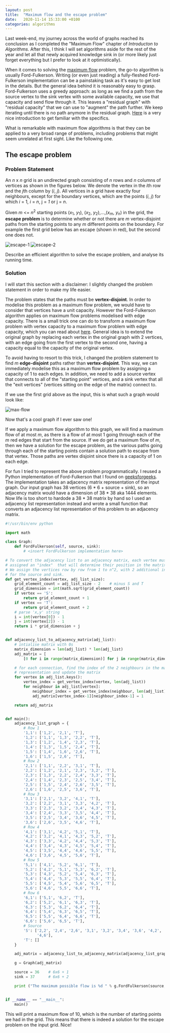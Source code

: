 ```yaml
---
layout: post
title:  "Maximum flow and the escape problem"
date:   2020-11-14 15:33:00 +0100
categories: algorithms
---
```


Last week-end, my journey across the world of graphs reached its conclusion as I completed the "Maximum Flow" chapter of *Introducton to Algorithms*. After this, I think I will set algorithms aside for the rest of the year and let all that newly acquired knowledge sink in (or more likely just forget everything but I prefer to look at it optimistically).

When it comes to solving the [maximum flow](https://en.wikipedia.org/wiki/Maximum_flow_problem) problem, the go-to algorithm is usually Ford-Fulkerson. Writing (or even just reading) a fully-fleshed Ford-Fulkerson implementation can be a painstaking task as it's easy to get lost in the details. But the general idea behind it is reasonably easy to grasp. Ford-Fulkerson uses a greedy approach: as long as we find a path from the source vertex to the sink vertex with some available capacity, we use that capacity and send flow through it. This leaves a "residual graph" with "residual capacity" that we can use to "augment" the path further. We keep iterating until there is no path anymore in the residual graph. [Here](https://brilliant.org/wiki/ford-fulkerson-algorithm/) is a very nice introduction to get familiar with the specifics.

What is remarkable with maximum flow algorithms is that they can be applied to a very broad range of problems, including problems that might seem unrelated at first sight. Like the following one.


## The escape problem

### Problem Statement

An *n* x *n* grid is an undirected graph consisting of *n* rows and *n* columns of vertices as shown in the figures below. We denote the vertex in the *i*th row and the *j*th column by (*i*, *j*). All vertices in a grid have exactly four neighbours, except for the boundary vertices, which are the points (*i*, *j*) for which *i* = 1, *i* = *n*, j = *1* or j = *n*.

Given *m* <= *n*<sup>2</sup> starting points (*x*<sub>1</sub>, *y*<sub>1</sub>), (*x*<sub>2</sub>, *y*<sub>2</sub>),...,(*x*<sub>*m*</sub>, *y*<sub>*n*</sub>) in the grid, the **escape problem** is to determine whether or not there are *m* vertex-disjoint paths from the starting points to any *m* different points on the boundary. For example the first grid below has an escape (shown in red), but the second one does not.

![escape-1](/img/escape-1.png)
![escape-2](/img/escape-2.png)

Describe an efficient algorithm to solve the escape problem, and analyse its running time.

### Solution

I will start this section with a disclaimer: I slightly changed the problem statement in order to make my life easier. 

The problem states that the paths must be **vertex-disjoint**. In order to modelise this problem as a maximum flow problem, we would have to consider that vertices have a unit capacity. However the Ford-Fulkerson algorithm applies on maximum flow problems modelised with edge capacity. There is a small trick one can do to transform a maximum flow problem with vertex capacity to a maximum flow problem with edge capacity, which you can read about [here](https://en.wikipedia.org/wiki/Maximum_flow_problem#Maximum_flow_with_vertex_capacities). General idea is to extend the original graph by replacing each vertex in the original graph with 2 vertices, with an edge going from the first vertex to the second one, having a capacity equal to the capacity of the original vertex.

To avoid having to resort to this trick, I changed the problem statement to find *m* **edge-disjoint** paths rather than **vertex-disjoint**. This way, we can immediately modelise this as a maximum flow problem by assigning a capacity of 1 to each edges. In addition, we need to add a source vertex that connects to all of the "starting point" vertices, and a sink vertex that all the "exit vertices" (vertices sitting on the edge of the matrix) connect to.

If we use the first grid above as the input, this is what such a graph would look like:

![max-flow](/img/max-flow.png)

Now that's a cool graph if I ever saw one!

If we apply a maximum flow algorithm to this graph, we will find a maximum flow of at most *m*, as there is a flow of at most 1 going through each of the *m* red edges that start from the source. If we do get a maximum flow of *m*, then we have a solution for the escape problem, as the various paths going through each of the starting points contain a solution path to escape from that vertex. Those paths are vertex disjoint since there is a capacity of 1 on each edge.

For fun I tried to represent the above problem programmatically. I reused a Python implementation of Ford-Fulkerson that I found on [geeksforgeeks](https://www.geeksforgeeks.org/ford-fulkerson-algorithm-for-maximum-flow-problem/). The implementation takes an adjacency matrix representation of the input graph. Our input graph has 38 vertices (6 * 6 + source + sink), so an adjacency matrix would have a dimension of 38 * 38 aka 1444 elements. Now life is too short to hardode a 38 * 38 matrix by hand so I used an adjacency list representation instead and wrote a small function that converts an adjacency list representation of this problem to an adjacency matrix. 


```python
#!/usr/bin/env python

import math

class Graph: 
    def FordFulkerson(self, source, sink):
        # <insert FordFulkerson implementation here>

# To convert the adjacency list to an adjacency matrix, each vertex must be 
# assigned an "index"  that will determine their position in the matrix.
# We assign the vertices row by row from 1 to n^2, with 2 additional indices
# for the source and sink.
def get_vertex_index(vertex, adj_list_size):
    grid_element_count = adj_list_size - 2    # minus S and T
    grid_dimension = int(math.sqrt(grid_element_count))
    if vertex == 'S':
        return grid_element_count + 1
    if vertex == 'T':
        return grid_element_count + 2
    # parse 'x,y' string
    i = int(vertex[0]) - 1
    j = int(vertex[2]) - 1
    return i * grid_dimension + j


def adjacency_list_to_adjacency_matrix(adj_list):
    # intialise matrix with 0s
    matrix_dimension = len(adj_list) * len(adj_list)
    adj_matrix = [
        [0 for i in range(matrix_dimension)] for j in range(matrix_dimension)]

    # for each connection, find the index of the 2 neighbours in the matrix 
    # representation and update the matrix
    for vertex in adj_list.keys():
        vertex_index = get_vertex_index(vertex, len(adj_list))
        for neighbour in adj_list[vertex]:
            neighbour_index = get_vertex_index(neighbour, len(adj_list))
            adj_matrix[vertex_index-1][neighbour_index-1] = 1

    return adj_matrix


def main():
    adjacency_list_graph = {
        # Row 1
        '1,1': ['1,2', '2,1', 'T'],
        '1,2': ['1,1', '1,3', '2,2', 'T'],
        '1,3': ['1,2', '1,4', '2,3', 'T'],
        '1,4': ['1,3', '1,5', '2,4', 'T'],
        '1,5': ['1,4', '1,6', '2,6', 'T'],
        '1,6': ['1,5', '2,6', 'T'],
        # Row 2
        '2,1': ['1,1', '2,2', '3,1', 'T'],
        '2,2': ['1,2', '2,1', '2,3', '3,2', 'T'],
        '2,3': ['1,3', '2,2', '2,4', '3,3', 'T'],
        '2,4': ['1,4', '2,3', '2,5', '3,4', 'T'],
        '2,5': ['1,5', '2,4', '2,6', '3,5', 'T'],
        '2,6': ['1,6', '2,5', '3,6', 'T'],
        # Row 3
        '3,1': ['2,1', '3,2', '4,1', 'T'],
        '3,2': ['2,2', '3,1', '3,3', '4,2', 'T'],
        '3,3': ['2,3', '3,2', '3,4', '4,3', 'T'],
        '3,4': ['2,4', '3,3', '3,5', '4,4', 'T'],
        '3,5': ['2,5', '3,4', '3,6', '4,5', 'T'],
        '3,6': ['2,6', '3,5', '4,6', 'T'],
        # Row 4
        '4,1': ['3,1', '4,2', '5,1', 'T'],
        '4,2': ['3,2', '4,1', '4,3', '5,2', 'T'],
        '4,3': ['3,3', '4,2', '4,4', '5,3', 'T'],
        '4,4': ['3,4', '4,3', '4,5', '5,4', 'T'],
        '4,5': ['3,5', '4,4', '4,6', '5,5', 'T'],
        '4,6': ['3,6', '4,5', '5,6', 'T'],
        # Row 5
        '5,1': ['4,1', '5,2', '6,1', 'T'],
        '5,2': ['4,2', '5,1', '5,3', '6,2', 'T'],
        '5,3': ['4,3', '5,2', '5,4', '6,3', 'T'],
        '5,4': ['4,4', '5,3', '5,5', '6,4', 'T'],
        '5,5': ['4,5', '5,4', '5,6', '6,5', 'T'],
        '5,6': ['4,6', '5,5', '6,6', 'T'],
        # Row 6
        '6,1': ['5,1', '6,2', 'T'],
        '6,2': ['5,2', '6,1', '6,3', 'T'],
        '6,3': ['5,3', '6,2', '6,4', 'T'],
        '6,4': ['5,4', '6,3', '6,5', 'T'],
        '6,5': ['5,5', '6,4', '6,6', 'T'],
        '6,6': ['5,6', '6,5', 'T'],
        # Source
        'S': ['2,2', '2,4', '2,6', '3,1', '3,2', '3,4', '3,6', '4,2', '4,4',
              '4,6'],
        'T': []
    }

    adj_matrix = adjacency_list_to_adjacency_matrix(adjacency_list_graph)

    g = Graph(adj_matrix) 

    source = 36    # 6x6 + 1
    sink = 37      # 6x6 + 2

    print ("The maximum possible flow is %d " % g.FordFulkerson(source, sink)) 


if __name__ == "__main__":
    main()
```

This will print a maximum flow of 10, which is the number of starting points we had in the grid. This means that there is indeed a solution for the escape problem on the input grid. Nice!
